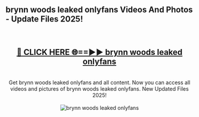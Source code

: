 <h2>brynn woods leaked onlyfans Videos And Photos - Update Files 2025!</h2>
<br>
<div align="center">
<h2><a href="https://top-ai-tools.click/QrbHav" rel="nofollow">🔴 CLICK HERE 🌐==►► brynn woods leaked onlyfans</a></h2>
<br>
Get brynn woods leaked onlyfans and all content. Now you can access all videos and pictures of brynn woods leaked onlyfans. New Updated Files 2025!
<br>
<br>
<a href="https://top-ai-tools.click/QrbHav" rel="nofollow" data-target="animated-image.originalLink"><img src="https://i.ibb.co.com/WyWwxjT/player-gif2.gif" alt="brynn woods leaked onlyfans" style="max-width: 100%; display: inline-block;" data-target="animated-image.originalImage"></a>
</div>
<br>